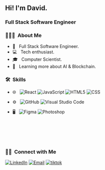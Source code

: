 
<h2> Hi! I'm David.</h2>

<h3>Full Stack Software Engineer</h3>

<h3> 👨🏻‍💻 &nbsp;About Me </h3>

- 🤔 &nbsp; Full Stack Software Engineer.
- 💻 &nbsp; Tech enthusiast.
- 🎓 &nbsp; Computer Scientist.
- 🌱 &nbsp; Learning more about AI & Blockchain.

<h3> 🛠 &nbsp;Skills</h3>

- 🌐 &nbsp;
  ![React](https://img.shields.io/badge/-React-333333?style=flat&logo=react)
  ![JavaScript](https://img.shields.io/badge/-JavaScript-333333?style=flat&logo=javascript)
  ![HTML5](https://img.shields.io/badge/-HTML5-333333?style=flat&logo=HTML5)
  ![CSS](https://img.shields.io/badge/-CSS-333333?style=flat&logo=CSS3&logoColor=1572B6)
  
 
- ⚙️ &nbsp;
  ![GitHub](https://img.shields.io/badge/-GitHub-333333?style=flat&logo=github)
  ![Visual Studio Code](https://img.shields.io/badge/-Visual%20Studio%20Code-333333?style=flat&logo=visual-studio-code&logoColor=007ACC)

- 🖥 &nbsp;
  ![Figma](https://img.shields.io/badge/-Figma-333333?style=flat&logo=figma)
  ![Photoshop](https://img.shields.io/badge/-Photoshop-333333?style=flat&logo=adobe-photoshop)

<br/>
<br/>
<br/>
<br/>

<h3> 🤝🏻 &nbsp;Connect with Me </h3>

<p >
<a href="https://www.linkedin.com/in/thedavidsokoya/"><img alt="LinkedIn" src="https://img.shields.io/badge/LinkedIn-David%20Sokoya-blue?style=flat-square&logo=linkedin"></a>
<a href="mailto:"sokoya08@gmail.com"><img alt="Email" src="https://img.shields.io/badge/Email-sokoya08@gmail.com-blue?style=flat-square&logo=gmail"></a>
<a href="https://www.tiktok.com/@dvdbyte"><img alt="tiktok" src="https://img.shields.io/badge/Tiktok-thedavidsokoya-blue?style=flat-square&logo=tiktok"></a>
</p>
